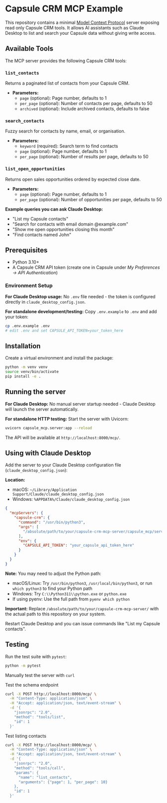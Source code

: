 # Capsule CRM MCP Example

This repository contains a minimal [Model Context Protocol](https://github.com/antora) server exposing read only Capsule CRM tools.  It allows AI assistants such as Claude Desktop to list and search your Capsule data without giving write access.

## Available Tools

The MCP server provides the following Capsule CRM tools:

### `list_contacts`
Returns a paginated list of contacts from your Capsule CRM.
- **Parameters:**
  - `page` (optional): Page number, defaults to 1
  - `per_page` (optional): Number of contacts per page, defaults to 50
  - `archived` (optional): Include archived contacts, defaults to false

### `search_contacts` 
Fuzzy search for contacts by name, email, or organisation.
- **Parameters:**
  - `keyword` (required): Search term to find contacts
  - `page` (optional): Page number, defaults to 1  
  - `per_page` (optional): Number of results per page, defaults to 50

### `list_open_opportunities`
Returns open sales opportunities ordered by expected close date.
- **Parameters:**
  - `page` (optional): Page number, defaults to 1
  - `per_page` (optional): Number of opportunities per page, defaults to 50

**Example queries you can ask Claude Desktop:**
- "List my Capsule contacts"
- "Search for contacts with email domain @example.com"
- "Show me open opportunities closing this month"
- "Find contacts named John"

## Prerequisites

* Python 3.10+
* A Capsule CRM API token (create one in Capsule under *My Preferences → API Authentication*)

### Environment Setup

**For Claude Desktop usage:** No `.env` file needed - the token is configured directly in `claude_desktop_config.json`.

**For standalone development/testing:** Copy `.env.example` to `.env` and add your token:

```bash
cp .env.example .env
# edit .env and set CAPSULE_API_TOKEN=your_token_here
```

## Installation

Create a virtual environment and install the package:

```bash
python -m venv venv
source venv/bin/activate
pip install -e .
```

## Running the server

**For Claude Desktop:** No manual server startup needed - Claude Desktop will launch the server automatically.

**For standalone HTTP testing:** Start the server with Uvicorn:

```bash
uvicorn capsule_mcp.server:app --reload
```

The API will be available at `http://localhost:8000/mcp/`.

## Using with Claude Desktop

Add the server to your Claude Desktop configuration file (`claude_desktop_config.json`):

**Location:** 
- macOS: `~/Library/Application Support/Claude/claude_desktop_config.json`
- Windows: `%APPDATA%/Claude/claude_desktop_config.json`

```json
{
  "mcpServers": {
    "capsule-crm": {
      "command": "/usr/bin/python3",
      "args": [
        "/absolute/path/to/your/capsule-crm-mcp-server/capsule_mcp/server.py"
      ],
      "env": {
        "CAPSULE_API_TOKEN": "your_capsule_api_token_here"
      }
    }
  }
}
```

**Note:** You may need to adjust the Python path:
- macOS/Linux: Try `/usr/bin/python3`, `/usr/local/bin/python3`, or run `which python3` to find your Python path
- Windows: Try `C:\\Python311\\python.exe` or `python.exe` 
- If using pyenv: Use the full path from `pyenv which python`

**Important:** Replace `/absolute/path/to/your/capsule-crm-mcp-server/` with the actual path to this repository on your system.

Restart Claude Desktop and you can issue commands like "List my Capsule contacts".

## Testing

Run the test suite with `pytest`:

```bash
python -m pytest
```

Manually test the server with `curl`

Test the schema endpoint
```bash
curl -X POST http://localhost:8000/mcp/ \
  -H "Content-Type: application/json" \
  -H "Accept: application/json, text/event-stream" \
  -d '{
    "jsonrpc": "2.0",
    "method": "tools/list",
    "id": 1
  }'
```

Test listing contacts
```bash
curl -X POST http://localhost:8000/mcp/ \
  -H "Content-Type: application/json" \
  -H "Accept: application/json, text/event-stream" \
  -d '{
    "jsonrpc": "2.0",
    "method": "tools/call",
    "params": {
      "name": "list_contacts",
      "arguments": {"page": 1, "per_page": 10}
    },
    "id": 1
  }'
```
